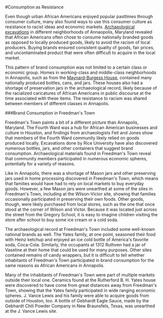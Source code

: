 #Consumption as Resistance

Even though urban African Americans enjoyed popular pasttimes through consumer culture, many also found ways to use this consumer culture as resistance to racist ideas and economic markets. [Archaeological excavations](http://www.aia.umd.edu/index.html) in different neighborhoods of Annaopolis, Maryland revealed that African Americans often chose to consume nationally branded goods as opposed to locally produced goods, likely to avoid the racism of local producers. Buying brands ensured consistent quality of goods, fair prices, and uncontaminated product that were often difficult to acquire in the local market. 

This pattern of brand consumption was not limited to a certain class or economic group. Homes in working-class and middle-class neighborhoods in Annapolis, such as from the [Maynard-Burgess House](http://www.aia.umd.edu/maynard.html), contained many nationally produced bottles, cans, and jars. These houses also had a shortage of preservation jars in the archaeological record, likely because of the racialized caricatures of African Americans in public discourse at the time associated with these items. The resistance to racism was shared between members of different classes in Annapolis.

###Brand Consumption in Freedman's Town

Freedman's Town paints a bit of a different picture than Annapolis, Maryland. The Fourth Ward was a hub for African American businesses and culture in Houston, and findings from archaeologists Feit and Jones show that members of the Fourth Ward community likely relied on goods produced locally. Excavations done by Rice University have also discovered numerous bottles, jars, and other containers that suggest brand consumption. Archaeological materials found in Freedman's Town reveal that community members participated in numerous economic spheres, potentially for a variety of reasons. 

Like in Annapolis, there was a shortage of Mason jars and other preserving jars used in home processing discovered in Freedman's Town, which means that families would have had to rely on local markets to buy everyday goods. However, a few Mason jars were unearthed at some of the sites in Freedman's Town, including at the Wilson-Victor site, showing that families occasionally participated in preserving their own foods. Other goods, though, were likely purchased from local stores, such as the one that once stood at the corner of Wilson and Victor. Because it was located just across the street from the Gregory School, it is easy to imagine children visiting the store after school to buy some ice cream or a cold soda. 

The archaeological record at Freedman's Town included some well-known national brands as well. The Yates family, at one point, seasoned their food with Heinz ketchup and enjoyed an ice cold bottle of America's favorite soda, Coca-Cola. Similarly, the occupants at 1312 Ruthven had a jar of Vaseline at their home that could be used for many purposes. Other sites contained remains of candy wrappers, but it is difficult to tell whether inhabitants of Freedman's Town participated in brand consumption for the same reasons as African Americans in Annapolis. 

Many of the inhabitants of Freedman's Town were part of multiple markets outside their local one. Ceramics found at the Rutherford B. H. Yates house were discovered to have come from great distances away from Freedman's Town, showing that the Yates family participated in wide ranging economic spheres. J. Vance Lewis and his family were able to acquire goods from outside of Houston, too. A bottle of Gebhardt Eagle Sauce, made by the Gebhardt Chili Powder Company in New Braunsfels, Texas, was unearthed at the J. Vance Lewis site. 
